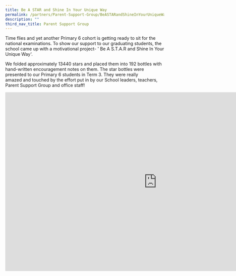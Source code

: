 ```yaml
---
title: Be A STAR and Shine In Your Unique Way
permalink: /partners/Parent-Support-Group/BeASTARandShineInYourUniqueWay/
description: ""
third_nav_title: Parent Support Group
---
```

Time flies and yet another Primary 6 cohort is getting ready to sit for the national examinations. To show our support to our graduating students, the school came up with a motivational project- ' Be A S.T.A.R and Shine In Your Unique Way'.&nbsp;&nbsp;

We folded approximately 13440 stars and placed them into 192 bottles with hand-written encouragement notes on them. The star bottles were presented to our Primary 6 students in Term 3. They were really amazed&nbsp;and touched by the&nbsp;effort put in by our School leaders, teachers, Parent Support Group and office staff!

<iframe allowfullscreen="true" height="569" width="960" frameborder="0" src="https://docs.google.com/presentation/d/e/2PACX-1vTiwnOlqe9IAUuwIliW33gQugoNIrzXvDQWj4yoEUwEnbz-cDVdasQ3ge2LFSXKpeUTACidbAUqiwkb/embed?start=true&amp;loop=true&amp;delayms=10000"></iframe>